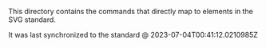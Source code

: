 This directory contains the commands that directly map to elements in the SVG standard.

It was last synchronized to the standard @ 2023-07-04T00:41:12.0210985Z
